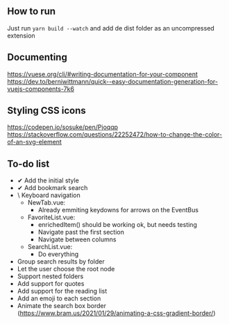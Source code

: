 ## How to run

Just run `yarn build --watch` and add de dist folder as an uncompressed extension

## Documenting
https://vuese.org/cli/#writing-documentation-for-your-component
https://dev.to/berniwittmann/quick--easy-documentation-generation-for-vuejs-components-7k6

## Styling CSS icons
https://codepen.io/sosuke/pen/Pjoqqp
https://stackoverflow.com/questions/22252472/how-to-change-the-color-of-an-svg-element

## To-do list
- ✔ Add the initial style
- ✔ Add bookmark search
- \ Keyboard navigation
	- NewTab.vue:
		- Already emmiting keydowns for arrows on the EventBus
	- FavoriteList.vue:
		- enrichedItem() should be working ok, but needs testing
		- Navigate past the first section
		- Navigate between columns
	- SearchList.vue:
		- Do everything
- Group search results by folder
- Let the user choose the root node
- Support nested folders
- Add support for quotes
- Add support for the reading list
- Add an emoji to each section
- Animate the search box border (https://www.bram.us/2021/01/29/animating-a-css-gradient-border/)
